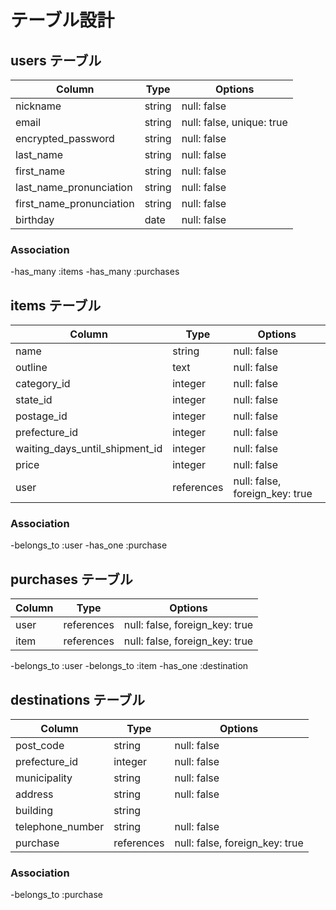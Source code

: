 # テーブル設計

## users テーブル

| Column                   | Type   | Options                   |
| ------------------------ | ------ | ------------------------- |
| nickname                 | string | null: false               |
| email                    | string | null: false, unique: true |
| encrypted_password       | string | null: false               |
| last_name                | string | null: false               |
| first_name               | string | null: false               |
| last_name_pronunciation  | string | null: false               |
| first_name_pronunciation | string | null: false               |
| birthday                 | date   | null: false               |

### Association

-has_many :items
-has_many :purchases


## items テーブル

| Column                         | Type       | Options                        |
| ------------------------------ | ---------- | ------------------------------ |
| name                           | string     | null: false                    |
| outline                        | text       | null: false                    |
| category_id                    | integer    | null: false                    |
| state_id                       | integer    | null: false                    | 
| postage_id                     | integer    | null: false                    |
| prefecture_id                  | integer    | null: false                    |
| waiting_days_until_shipment_id | integer    | null: false                    | 
| price                          | integer    | null: false                    |
| user                           | references | null: false, foreign_key: true |

### Association

-belongs_to :user
-has_one :purchase


## purchases テーブル

| Column | Type       | Options                        |
| ------ | ---------- | ------------------------------ |
| user   | references | null: false, foreign_key: true |
| item   | references | null: false, foreign_key: true |

-belongs_to :user
-belongs_to :item
-has_one :destination


## destinations テーブル

| Column           | Type       | Options                        |
| ---------------- | ---------- | ------------------------------ |
| post_code        | string     | null: false                    |
| prefecture_id    | integer    | null: false                    |
| municipality     | string     | null: false                    |
| address          | string     | null: false                    |
| building         | string     |                                |
| telephone_number | string     | null: false                    |
| purchase         | references | null: false, foreign_key: true |

### Association

-belongs_to :purchase